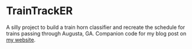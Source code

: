 # TrainTrackER

A silly project to build a train horn classifier and recreate the schedule for trains passing through Augusta, GA. Companion code for my blog post on [my website](https://jschless.github.io/posts/trainTrackER/).
